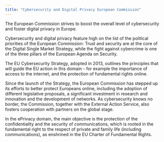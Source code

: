 ```yaml
---
title: "Cybersecurity and Digital Privacy European Commission"
---
```


The European Commission strives to boost the overall level of cybersecurity and foster digital privacy in Europe.

Cybersecurity and digital privacy feature high on the list of the political priorities of the European Commission: Trust and security are at the core of the Digital Single Market Strategy, while the fight against cybercrime is one of the three pillars of the European Agenda on Security.

The EU Cybersecurity Strategy, adopted in 2013, outlines the principles that will guide the EU action in this domain - for example the importance of access to the internet, and the protection of fundamental rights online.

Since the launch of the Strategy, the European Commission has stepped up its efforts to better protect Europeans online, including the adoption of different legislative proposals, a significant investment in research and innovation and the development of networks. As cybersecurity knows no border, the Commission, together with the External Action Service, also fosters cooperation with partners on the global stage.

In the ePrivacy domain, the main objective is the protection of the confidentiality and the security of communications, which is rooted in the fundamental right to the respect of private and family life (including communications), as enshrined in the EU Charter of Fundamental Rights.

